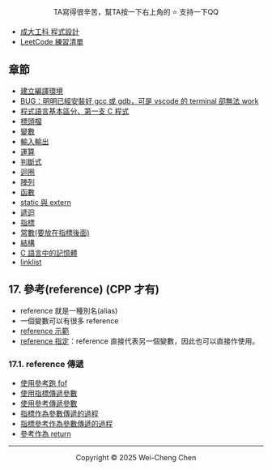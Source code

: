 <p align="center">
    TA寫得很辛苦，幫TA按一下右上角的 ⭐ 支持一下QQ
</p>

-   [成大工科 程式設計](./成大工科%20程式設計.md)
-   [LeetCode 練習清單](./LeetCode清單.md)

## 章節

-   [建立編譯環境](./建立編譯環境.md)
-   [BUG：明明已經安裝好 gcc 或 gdb，可是 vscode 的 terminal 卻無法 work](./C_BUG.md)
-   [程式語言基本區分、第一支 C 程式](./第一支C程式.md)
-   [標頭檔](./Header_File.md)
-   [變數](./變數.md)
-   [輸入輸出](./輸入輸出.md)
-   [運算](./運算.md)
-   [判斷式](./判斷式.md)
-   [迴圈](./迴圈.md)
-   [陣列](陣列.md)
-   [函數](./函數.md)
-   [static 與 extern](./static與extern.md)
-   [遞迴](./遞迴.md)
-   [指標](./指標.md)
-   [常數(要放在指標後面)](./常數.md)
-   [結構](./結構.md)
-   [C 語言中的記憶體](./記憶體.md)
-   [linklist](./linklist.md)

## 17. 參考(reference) (CPP 才有)

-   reference 就是一種別名(alias)
-   一個變數可以有很多 reference
-   [reference 示範](./Reference/reference_size.cpp)
-   [reference 指定](./Reference/ref_init_assign.cpp)：reference 直接代表另一個變數，因此也可以直接作使用。

### 17.1. reference 傳遞

-   [使用參考跑 fof](./Reference/sum_ranged_for.cpp)
-   [使用指標傳遞參數](./Reference/swap_by_pointer.cpp)
-   [使用參考傳遞參數](./Reference/swap_by_reference.cpp)
-   [指標作為參數傳遞的過程](./Reference/pointer_parameter.cpp)
-   [指標參考作為參數傳遞的過程](./Reference/reference_parameter.cpp)
-   [參考作為 return](./Reference/reference_return.cpp)

---

<p align="center">
  Copyright © 2025 Wei-Cheng Chen
</p>
